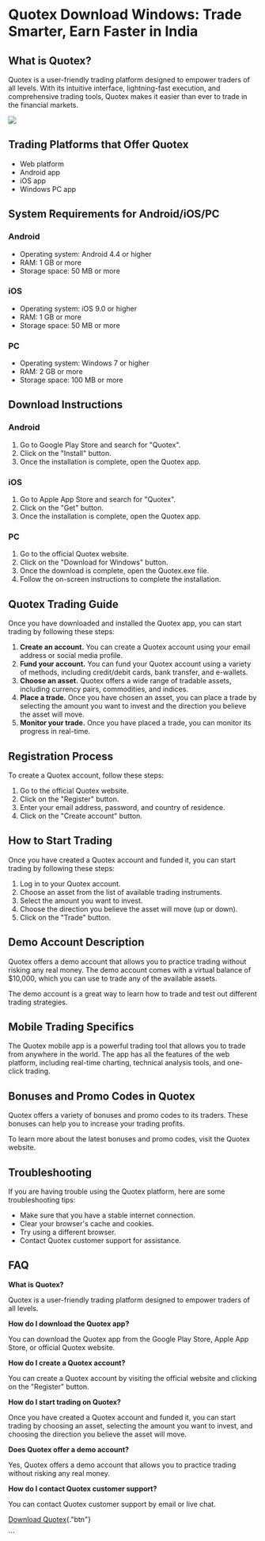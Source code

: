 # Quotex Download Windows: Trade Smarter, Earn Faster in India

## What is Quotex?

Quotex is a user-friendly trading platform designed to empower traders
of all levels. With its intuitive interface, lightning-fast execution,
and comprehensive trading tools, Quotex makes it easier than ever to
trade in the financial markets.

[![](https://static.quotex.io/files/1_en/300_250.jpg)](https://traff.sbs/brokerqxsignupf)

## Trading Platforms that Offer Quotex

-   Web platform
-   Android app
-   iOS app
-   Windows PC app

## System Requirements for Android/iOS/PC




### Android

-   Operating system: Android 4.4 or higher
-   RAM: 1 GB or more
-   Storage space: 50 MB or more

### iOS

-   Operating system: iOS 9.0 or higher
-   RAM: 1 GB or more
-   Storage space: 50 MB or more

### PC

-   Operating system: Windows 7 or higher
-   RAM: 2 GB or more
-   Storage space: 100 MB or more




## Download Instructions




### Android

1.  Go to Google Play Store and search for "Quotex".
2.  Click on the "Install" button.
3.  Once the installation is complete, open the Quotex app.

### iOS

1.  Go to Apple App Store and search for "Quotex".
2.  Click on the "Get" button.
3.  Once the installation is complete, open the Quotex app.

### PC

1.  Go to the official Quotex website.
2.  Click on the "Download for Windows" button.
3.  Once the download is complete, open the Quotex.exe file.
4.  Follow the on-screen instructions to complete the installation.




## Quotex Trading Guide

Once you have downloaded and installed the Quotex app, you can start
trading by following these steps:

1.  **Create an account.** You can create a Quotex account using your
    email address or social media profile.
2.  **Fund your account.** You can fund your Quotex account using a
    variety of methods, including credit/debit cards, bank transfer, and
    e-wallets.
3.  **Choose an asset.** Quotex offers a wide range of tradable assets,
    including currency pairs, commodities, and indices.
4.  **Place a trade.** Once you have chosen an asset, you can place a
    trade by selecting the amount you want to invest and the direction
    you believe the asset will move.
5.  **Monitor your trade.** Once you have placed a trade, you can
    monitor its progress in real-time.

## Registration Process

To create a Quotex account, follow these steps:

1.  Go to the official Quotex website.
2.  Click on the "Register" button.
3.  Enter your email address, password, and country of residence.
4.  Click on the "Create account" button.

## How to Start Trading

Once you have created a Quotex account and funded it, you can start
trading by following these steps:

1.  Log in to your Quotex account.
2.  Choose an asset from the list of available trading instruments.
3.  Select the amount you want to invest.
4.  Choose the direction you believe the asset will move (up or down).
5.  Click on the "Trade" button.

## Demo Account Description

Quotex offers a demo account that allows you to practice trading without
risking any real money. The demo account comes with a virtual balance of
\$10,000, which you can use to trade any of the available assets.

The demo account is a great way to learn how to trade and test out
different trading strategies.

## Mobile Trading Specifics

The Quotex mobile app is a powerful trading tool that allows you to
trade from anywhere in the world. The app has all the features of the
web platform, including real-time charting, technical analysis tools,
and one-click trading.

## Bonuses and Promo Codes in Quotex

Quotex offers a variety of bonuses and promo codes to its traders. These
bonuses can help you to increase your trading profits.

To learn more about the latest bonuses and promo codes, visit the Quotex
website.

## Troubleshooting

If you are having trouble using the Quotex platform, here are some
troubleshooting tips:

-   Make sure that you have a stable internet connection.
-   Clear your browser\'s cache and cookies.
-   Try using a different browser.
-   Contact Quotex customer support for assistance.

## FAQ







**What is Quotex?**

Quotex is a user-friendly trading platform designed to empower traders
of all levels.







**How do I download the Quotex app?**

You can download the Quotex app from the Google Play Store, Apple App
Store, or official Quotex website.







**How do I create a Quotex account?**

You can create a Quotex account by visiting the official website and
clicking on the "Register" button.







**How do I start trading on Quotex?**

Once you have created a Quotex account and funded it, you can start
trading by choosing an asset, selecting the amount you want to invest,
and choosing the direction you believe the asset will move.







**Does Quotex offer a demo account?**

Yes, Quotex offers a demo account that allows you to practice trading
without risking any real money.







**How do I contact Quotex customer support?**

You can contact Quotex customer support by email or live chat.







[Download Quotex](\%22https://traff.sbs/quotexonelink\%22){."btn"}

\`\`\`

